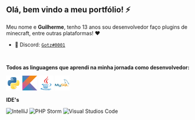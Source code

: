 ## Olá, bem vindo a meu portfólio! :zap:

Meu nome e **Guilherme**, tenho 13 anos sou desenvolvedor faço plugins de minecraft, entre outras plataformas! :heart:
- :speech_balloon: Discord: [`Gotz#0001`](https://discord.com/users/737282221232095324)

<br>

**Todos as linguagens que aprendi na minha jornada como desenvolvedor:**

<p align="left">
    <img src="https://raw.githubusercontent.com/devicons/devicon/master/icons/python/python-original.svg" width="40" height="40" />
  <img src="https://raw.githubusercontent.com/devicons/devicon/master/icons/kotlin/kotlin-original.svg" width="40" height="40" />
  <img src="https://raw.githubusercontent.com/devicons/devicon/master/icons/java/java-original.svg" alt="java" width="40" height="40" />
  <img src="https://raw.githubusercontent.com/devicons/devicon/master/icons/mysql/mysql-original-wordmark.svg" width="40" height="40" />

**IDE's**

  ![IntelliJ](https://img.shields.io/badge/IntelliJ-000000?style=for-the-badge&logo=intellij-idea&logoColor=blue)
  ![PHP Storm](https://img.shields.io/badge/PHP%20Storm-000000?style=for-the-badge&logo=phpstorm&logoColor=white)
  ![Visual Studios Code](https://img.shields.io/badge/Visual%20Studio%20Code-000000?style=for-the-badge&logo=visual%20studio%20code&logoColor=blue)

